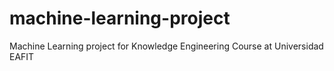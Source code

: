 # machine-learning-project
Machine Learning project for Knowledge Engineering Course at Universidad EAFIT
